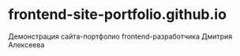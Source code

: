 # frontend-site-portfolio.github.io
Демонстрация сайта-портфолио frontend-разработчика Дмитрия Алексеева

